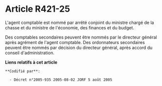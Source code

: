 # Article R421-25

L'agent comptable est nommé par arrêté conjoint du ministre chargé de la chasse et du ministre de l'économie, des finances et
du budget.

Des comptables secondaires peuvent être nommés par le directeur général après agrément de l'agent comptable. Des ordonnateurs
secondaires peuvent être nommés par décision du directeur général, après accord du conseil d'administration.

**Liens relatifs à cet article**

	**Codifié par**:

	  - Décret n°2005-935 2005-08-02 JORF 5 août 2005
